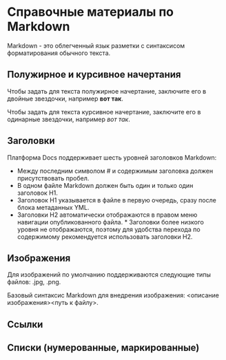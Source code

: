 # Справочные материалы по Markdown

Markdown - это облегченный язык разметки с синтаксисом форматирования обычного текста.

## Полужирное и курсивное начертания

Чтобы задать для текста полужирное начертание, заключите его в двойные звездочки, например **вот так**.

Чтобы задать для текста курсивное начертание, заключите его в одинарные звездочки, например *вот так*.

## Заголовки

Платформа Docs поддерживает шесть уровней заголовков Markdown:
* Между последним символом # и содержимым заголовка должен присутствовать пробел.
* В одном файле Markdown должен быть один и только один заголовок H1.
* Заголовок H1 указывается в файле в первую очередь, сразу после блока метаданных YML.
* Заголовки H2 автоматически отображаются в правом меню навигации опубликованного файла. * Заголовки более низкого уровня не отображаются, поэтому для удобства перехода по содержимому рекомендуется использовать заголовки H2.

## Изображения

Для изображений по умолчанию поддерживаются следующие типы файлов: .jpg, .png.

Базовый синтаксис Markdown для внедрения изображения: <описание изображения><путь к файлу>.

## Ссылки

## Списки (нумерованные, маркированные)

